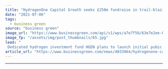 ```yaml
---
title: "HydrogenOne Capital Growth seeks £250m fundraise in trail-blazing IPO"
date: "2021-07-06"
tags: 
  - business green
source: "business green"
image_url: "https://www.businessgreen.com/api/v1/wps/a7e7f56/63e7e2ee-0e50-4cf4-972c-42c249c83c69/4/hydrogen-iStock-1255388575-185x114.jpg"
image_fp: "/assets/img/post_thumbnails/65.jpg"
lead: "
 Dedicated hydrogen investment fund HGEN plans to launch initial pubic offering on London Stock Exchange in July with backing from energy giant INEOS ..."
article_url: "https://www.businessgreen.com/news/4033964/hydrogenone-capital-growth-seeks-gbp250m-fundraise-trail-blazing-ipo"
---
```


---
